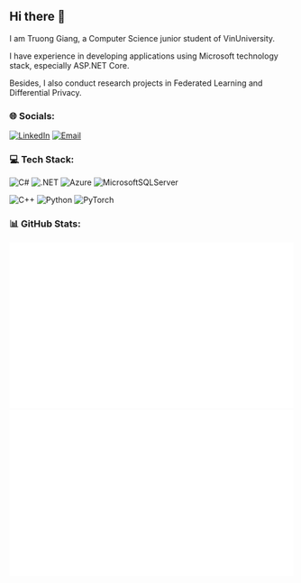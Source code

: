 ## Hi there 👋

I am Truong Giang, a Computer Science junior student of VinUniversity.

I have experience in developing applications using Microsoft technology stack, especially ASP.NET Core.

Besides, I also conduct research projects in Federated Learning and Differential Privacy.

### 🌐 Socials:
[![LinkedIn](https://img.shields.io/badge/LinkedIn-%230077B5.svg?logo=linkedin&logoColor=white)](https://linkedin.com/in/giangthedev) [![Email](https://img.shields.io/badge/email-giangthedev%40outlook.com.vn-blue)](mailto:giangthedev@outlook.com.vn)

### 💻 Tech Stack:
![C#](https://img.shields.io/badge/C%23-%23239120.svg?style=flat&logo=c-sharp&logoColor=white) ![.NET](https://img.shields.io/badge/.NET-5C2D91?style=flat&logo=.net&logoColor=white) ![Azure](https://img.shields.io/badge/Azure-%230072C6.svg?style=flat&logo=azure-devops&logoColor=white) ![MicrosoftSQLServer](https://img.shields.io/badge/Microsoft%20SQL%20Server-CC2927?style=flat&logo=microsoft%20sql%20server&logoColor=white)

![C++](https://img.shields.io/badge/C++-%2300599C.svg?style=flat&logo=C%2B%2B&logoColor=white) ![Python](https://img.shields.io/badge/Python-3670A0?style=flat&logo=Python&logoColor=ffdd54) ![PyTorch](https://img.shields.io/badge/PyTorch-%23EE4C2C.svg?style=flat&logo=PyTorch&logoColor=white)
### 📊 GitHub Stats:
![](https://raw.githubusercontent.com/goldenskygiang/goldenskygiang/master/generated/overview.svg)
![](https://raw.githubusercontent.com/goldenskygiang/goldenskygiang/master/generated/languages.svg)
